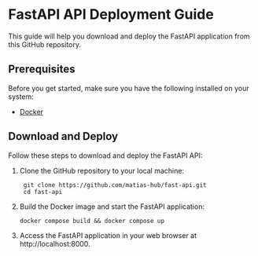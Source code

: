 # FastAPI API Deployment Guide

This guide will help you download and deploy the FastAPI application from this GitHub repository.

## Prerequisites

Before you get started, make sure you have the following installed on your system:

- [Docker](https://www.docker.com/get-started)

## Download and Deploy

Follow these steps to download and deploy the FastAPI API:

1. Clone the GitHub repository to your local machine:

   ```
    git clone https://github.com/matias-hub/fast-api.git
    cd fast-api
   ```

2. Build the Docker image and start the FastAPI application:

   ```
   docker compose build && docker compose up
   ```

3. Access the FastAPI application in your web browser at http://localhost:8000.

